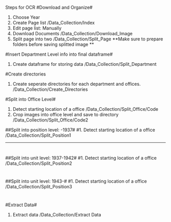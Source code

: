 Steps for OCR
#Download and Organize#
1. Choose Year
2. Create Page list /Data_Collection/Index
3. Edit page list: Manually
4. Download Documents /Data_Collection/Download_Image
5. Split page into two /Data_Collection/Split_Page
**Make sure to prepare folders before saving splitted image **

#Insert Department Level info into final dataframe#
1. Create dataframe for storing data /Data_Collection/Split_Department

#Create directories
1. Create seperate directories for each department and offices.
/Data_Collection/Create_Directories

#Split into Office Level#
1. Detect starting location of a office /Data_Collection/Split_Office/Code
2. Crop images into office level and save to directory /Data_Collection/Split_Office/Code2

##Split into position level: -1937#
#1. Detect starting location of a office /Data_Collection/Split_Position1

-----------------------------------------------------------------------
#
##Split into unit level: 1937-1942#
#1. Detect starting location of a office /Data_Collection/Split_Position2
#
##Split into unit level: 1943-#
#1. Detect starting location of a office /Data_Collection/Split_Position3
#

#Extract Data#
1. Extract data /Data_Collection/Extract Data
